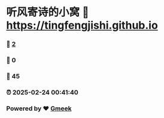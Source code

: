 # 听风寄诗的小窝 :link: https://tingfengjishi.github.io 
### :page_facing_up: [2](https://tingfengjishi.github.io/tag.html) 
### :speech_balloon: 0 
### :hibiscus: 45 
### :alarm_clock: 2025-02-24 00:41:40 
### Powered by :heart: [Gmeek](https://github.com/Meekdai/Gmeek)
